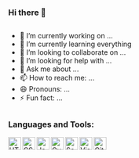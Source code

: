 ### Hi there 👋


## 
- 🔭 I’m currently working on ...
- 🌱 I’m currently learning everything
- 👯 I’m looking to collaborate on ...
- 🤔 I’m looking for help with ...
- 💬 Ask me about ...
- 📫 How to reach me: ...
- 😄 Pronouns: ...
- ⚡ Fun fact: ...

##
### Languages and Tools:

<img align="left" alt="HTML5" width="26px" src="https://encrypted-tbn0.gstatic.com/images?q=tbn:ANd9GcQAD2APNZeHXaSogF8b_YZyz5IAyXZR9rsWvRyB2rb5LBb1hOCz8qwmo-_a3NlcWjg34ko&usqp=CAU" />
<img align="left" alt="CSS3" width="26px" src="https://res.cloudinary.com/practicaldev/image/fetch/s--IckYnXfR--/c_imagga_scale,f_auto,fl_progressive,h_1080,q_auto,w_1080/https://thepracticaldev.s3.amazonaws.com/i/2gtqqlfraqi3ljmtt5at.jpg" />
<img align="left" alt="JavaScript" width="26px" src="https://upload.wikimedia.org/wikipedia/commons/thumb/9/99/Unofficial_JavaScript_logo_2.svg/480px-Unofficial_JavaScript_logo_2.svg.png" />
<img align="left" alt="Gulp" width="26px" src="https://mwcoders.com/wp-content/uploads/2018/02/gulpjs-logo.jpg" />
<img align="left" alt="Sass" width="26px" src="https://encrypted-tbn0.gstatic.com/images?q=tbn:ANd9GcQQnR9v6dz-WclZyXLZU6l8yuohRJ9Fe69vcJuICc2lt6LTb8ic6iuXhE6e2GSIdDhwRck&usqp=CAU" />
<img align="left" alt="Visual Studio Code" width="26px" src="https://northcreation.agency/assets/Uploads/VSCode.png" />
<img align="left" alt="Git" width="26px" src="https://www.campusmvp.es/catalogo/repository/product/curso-git.png" />
